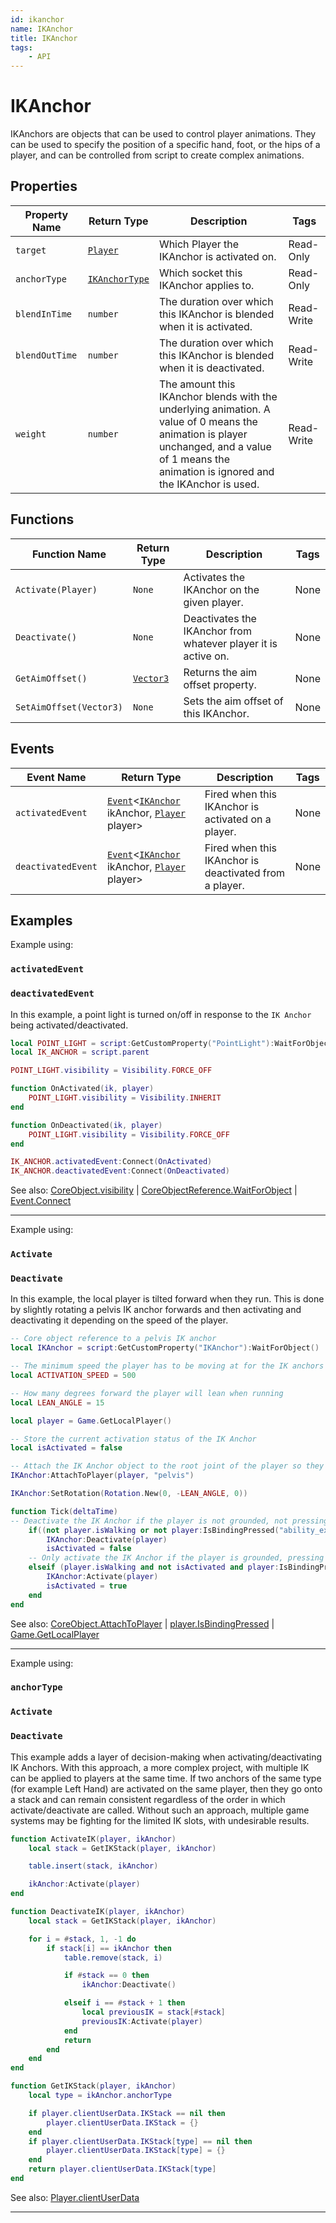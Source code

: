 ```yaml
---
id: ikanchor
name: IKAnchor
title: IKAnchor
tags:
    - API
---
```


# IKAnchor

IKAnchors are objects that can be used to control player animations. They can be used to specify the position of a specific hand, foot, or the hips of a player, and can be controlled from script to create complex animations.

## Properties

| Property Name | Return Type | Description | Tags |
| -------- | ----------- | ----------- | ---- |
| `target` | [`Player`](player.md) | Which Player the IKAnchor is activated on. | Read-Only |
| `anchorType` | [`IKAnchorType`](enums.md#ikanchortype) | Which socket this IKAnchor applies to. | Read-Only |
| `blendInTime` | `number` | The duration over which this IKAnchor is blended when it is activated. | Read-Write |
| `blendOutTime` | `number` | The duration over which this IKAnchor is blended when it is deactivated. | Read-Write |
| `weight` | `number` | The amount this IKAnchor blends with the underlying animation. A value of 0 means the animation is player unchanged, and a value of 1 means the animation is ignored and the IKAnchor is used. | Read-Write |

## Functions

| Function Name | Return Type | Description | Tags |
| -------- | ----------- | ----------- | ---- |
| `Activate(Player)` | `None` | Activates the IKAnchor on the given player. | None |
| `Deactivate()` | `None` | Deactivates the IKAnchor from whatever player it is active on. | None |
| `GetAimOffset()` | [`Vector3`](vector3.md) | Returns the aim offset property. | None |
| `SetAimOffset(Vector3)` | `None` | Sets the aim offset of this IKAnchor. | None |

## Events

| Event Name | Return Type | Description | Tags |
| ----- | ----------- | ----------- | ---- |
| `activatedEvent` | [`Event`](event.md)<[`IKAnchor`](ikanchor.md) ikAnchor, [`Player`](player.md) player> | Fired when this IKAnchor is activated on a player. | None |
| `deactivatedEvent` | [`Event`](event.md)<[`IKAnchor`](ikanchor.md) ikAnchor, [`Player`](player.md) player> | Fired when this IKAnchor is deactivated from a player. | None |

## Examples

Example using:

### `activatedEvent`

### `deactivatedEvent`

In this example, a point light is turned on/off in response to the `IK Anchor` being activated/deactivated.

```lua
local POINT_LIGHT = script:GetCustomProperty("PointLight"):WaitForObject()
local IK_ANCHOR = script.parent

POINT_LIGHT.visibility = Visibility.FORCE_OFF

function OnActivated(ik, player)
    POINT_LIGHT.visibility = Visibility.INHERIT
end

function OnDeactivated(ik, player)
    POINT_LIGHT.visibility = Visibility.FORCE_OFF
end

IK_ANCHOR.activatedEvent:Connect(OnActivated)
IK_ANCHOR.deactivatedEvent:Connect(OnDeactivated)
```

See also: [CoreObject.visibility](coreobject.md) | [CoreObjectReference.WaitForObject](coreobjectreference.md) | [Event.Connect](event.md)

---

Example using:

### `Activate`

### `Deactivate`

In this example, the local player is tilted forward when they run. This is done by slightly rotating a pelvis IK anchor forwards and then activating and deactivating it depending on the speed of the player.

```lua
-- Core object reference to a pelvis IK anchor
local IKAnchor = script:GetCustomProperty("IKAnchor"):WaitForObject()

-- The minimum speed the player has to be moving at for the IK anchors to be activated
local ACTIVATION_SPEED = 500

-- How many degrees forward the player will lean when running
local LEAN_ANGLE = 15

local player = Game.GetLocalPlayer()

-- Store the current activation status of the IK Anchor
local isActivated = false

-- Attach the IK Anchor object to the root joint of the player so they move together
IKAnchor:AttachToPlayer(player, "pelvis")

IKAnchor:SetRotation(Rotation.New(0, -LEAN_ANGLE, 0))

function Tick(deltaTime)
-- Deactivate the IK Anchor if the player is not grounded, not pressing the "W" key, or not moving faster than the `ACTIVATION_SPEED`
    if((not player.isWalking or not player:IsBindingPressed("ability_extra_21") or player:GetVelocity().size <= ACTIVATION_SPEED) and isActivated) then
        IKAnchor:Deactivate(player)
        isActivated = false
    -- Only activate the IK Anchor if the player is grounded, pressing the "W" key, and moving faster than the `ACTIVATION_SPEED`
    elseif (player.isWalking and not isActivated and player:IsBindingPressed("ability_extra_21") and player:GetVelocity().size > ACTIVATION_SPEED) then
        IKAnchor:Activate(player)
        isActivated = true
    end
end
```

See also: [CoreObject.AttachToPlayer](coreobject.md) | [player.IsBindingPressed](player.md) | [Game.GetLocalPlayer](game.md)

---

Example using:

### `anchorType`

### `Activate`

### `Deactivate`

This example adds a layer of decision-making when activating/deactivating IK Anchors. With this approach, a more complex project, with multiple IK can be applied to players at the same time. If two anchors of the same type (for example Left Hand) are activated on the same player, then they go onto a stack and can remain consistent regardless of the order in which activate/deactivate are called. Without such an approach, multiple game systems may be fighting for the limited IK slots, with undesirable results.

```lua
function ActivateIK(player, ikAnchor)
    local stack = GetIKStack(player, ikAnchor)

    table.insert(stack, ikAnchor)

    ikAnchor:Activate(player)
end

function DeactivateIK(player, ikAnchor)
    local stack = GetIKStack(player, ikAnchor)

    for i = #stack, 1, -1 do
        if stack[i] == ikAnchor then
            table.remove(stack, i)

            if #stack == 0 then
                ikAnchor:Deactivate()

            elseif i == #stack + 1 then
                local previousIK = stack[#stack]
                previousIK:Activate(player)
            end
            return
        end
    end
end

function GetIKStack(player, ikAnchor)
    local type = ikAnchor.anchorType

    if player.clientUserData.IKStack == nil then
        player.clientUserData.IKStack = {}
    end
    if player.clientUserData.IKStack[type] == nil then
        player.clientUserData.IKStack[type] = {}
    end
    return player.clientUserData.IKStack[type]
end
```

See also: [Player.clientUserData](player.md)

---
